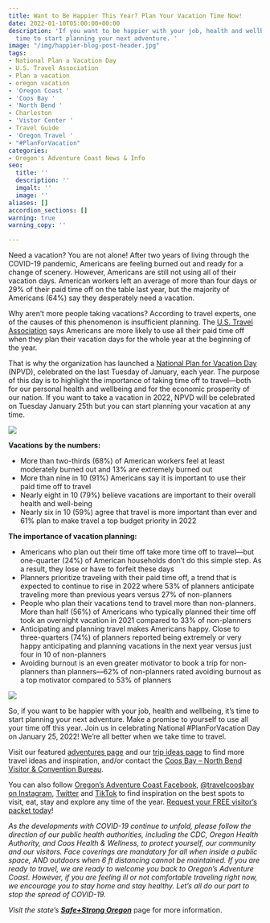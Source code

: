 ```yaml
---
title: Want to Be Happier This Year? Plan Your Vacation Time Now!
date: 2022-01-10T05:00:00+00:00
description: 'If you want to be happier with your job, health and wellbeing, it’s
  time to start planning your next adventure. '
image: "/img/happier-blog-post-header.jpg"
tags:
- National Plan a Vacation Day
- U.S. Travel Association
- Plan a vacation
- oregon vacation
- 'Oregon Coast '
- 'Coos Bay '
- 'North Bend '
- Charleston
- 'Vistor Center '
- Travel Guide
- 'Oregon Travel '
- "#PlanForVacation"
categories:
- Oregon's Adventure Coast News & Info
seo:
  title: ''
  description: ''
  imgalt: ''
  image: ''
aliases: []
accordion_sections: []
warning: true
warning_copy: ''

---
```

Need a vacation? You are not alone! After two years of living through the COVID-19 pandemic, Americans are feeling burned out and ready for a change of scenery. However, Americans are still not using all of their vacation days. American workers left an average of more than four days or 29% of their paid time off on the table last year, but the majority of Americans (64%) say they desperately need a vacation.

Why aren’t more people taking vacations? According to travel experts, one of the causes of this phenomenon is insufficient planning. The [U.S. Travel Association](https://www.ustravel.org/) says Americans are more likely to use all their paid time off when they plan their vacation days for the whole year at the beginning of the year.

That is why the organization has launched a [National Plan for Vacation Day](https://www.ustravel.org/events/national-plan-vacation-day) (NPVD), celebrated on the last Tuesday of January, each year. The purpose of this day is to highlight the importance of taking time off to travel—both for our personal health and wellbeing and for the economic prosperity of our nation. If you want to take a vacation in 2022, NPVD will be celebrated on Tuesday January 25th but you can start planning your vacation at any time.

![](/img/77-travel-data.jpg)

**Vacations by the numbers:**

* More than two-thirds (68%) of American workers feel at least moderately burned out and 13% are extremely burned out
* More than nine in 10 (91%) Americans say it is important to use their paid time off to travel
* Nearly eight in 10 (79%) believe vacations are important to their overall health and well-being
* Nearly six in 10 (59%) agree that travel is more important than ever and 61% plan to make travel a top budget priority in 2022

**The importance of vacation planning:**

* Americans who plan out their time off take more time off to travel—but one-quarter (24%) of American households don’t do this simple step. As a result, they lose or have to forfeit these days
* Planners prioritize traveling with their paid time off, a trend that is expected to continue to rise in 2022 where 53% of planners anticipate traveling more than previous years versus 27% of non-planners
* People who plan their vacations tend to travel more than non-planners. More than half (56%) of Americans who typically planned their time off took an overnight vacation in 2021 compared to 33% of non-planners
* Anticipating and planning travel makes Americans happy. Close to three-quarters (74%) of planners reported being extremely or very happy anticipating and planning vacations in the next year versus just four in 10 of non-planners
* Avoiding burnout is an even greater motivator to book a trip for non-planners than planners—62% of non-planners rated avoiding burnout as a top motivator compared to 53% of planners

![](/img/79-travel-data-image.jpg)

So, if you want to be happier with your job, health and wellbeing, it’s time to start planning your next adventure. Make a promise to yourself to use all your time off this year. Join us in celebrating National #PlanForVacation Day on January 25, 2022! We’re all better when we take time to travel.

Visit our featured [adventures page](https://www.oregonsadventurecoast.com/adventures) and our [trip ideas page](https://www.oregonsadventurecoast.com/tripideas) to find more travel ideas and inspiration, and/or contact the [Coos Bay – North Bend Visitor & Convention Bureau](https://www.oregonsadventurecoast.com/contact/).

You can also follow [Oregon’s Adventure Coast Facebook](https://www.facebook.com/OregonsAdventureCoast/), [@travelcoosbay on Instagram](https://www.instagram.com/travelcoosbay/), [Twitter](https://twitter.com/travelcoosbay?lang=en) and [TikTok](https://www.tiktok.com/@oregonsadventurecoast?lang=en) to find inspiration on the best spots to visit, eat, stay and explore any time of the year. [Request your FREE visitor’s packet today](https://www.oregonsadventurecoast.com/contact/#contactform)!

_As the developments with COVID-19 continue to unfold, please follow the direction of our public health authorities, including the CDC, Oregon Health Authority, and Coos Health & Wellness, to protect yourself, our community and our visitors. Face coverings are mandatory for all when inside a public space, AND outdoors when 6 ft distancing cannot be maintained. If you are ready to travel, we are ready to welcome you back to Oregon’s Adventure Coast. However, if you are feeling ill or not comfortable traveling right now, we encourage you to stay home and stay healthy. Let’s all do our part to stop the spread of COVID-19._

_Visit the state’s_ [**_Safe+Strong Oregon_**](https://www.safestrongoregon.org/) page for more information.